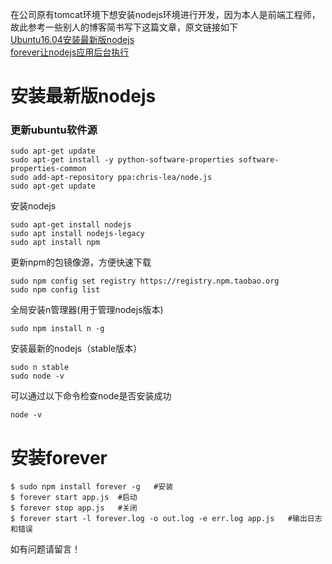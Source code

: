 在公司原有tomcat环境下想安装nodejs环境进行开发，因为本人是前端工程师，故此参考一些别人的博客简书写下这篇文章，原文链接如下  
[Ubuntu16.04安装最新版nodejs ](http://www.jianshu.com/p/2b24cd430a7d)     
[forever让nodejs应用后台执行 ](http://cnodejs.org/topic/5021c2cff767cc9a51e684e3)  

# 安装最新版nodejs
### 更新ubuntu软件源

    sudo apt-get update
    sudo apt-get install -y python-software-properties software-properties-common
    sudo add-apt-repository ppa:chris-lea/node.js
    sudo apt-get update


安装nodejs

    sudo apt-get install nodejs
    sudo apt install nodejs-legacy
    sudo apt install npm

更新npm的包镜像源，方便快速下载

    sudo npm config set registry https://registry.npm.taobao.org
    sudo npm config list

全局安装n管理器(用于管理nodejs版本)

    sudo npm install n -g

安装最新的nodejs（stable版本）

    sudo n stable
    sudo node -v

可以通过以下命令检查node是否安装成功  

    node -v

# 安装forever  
    $ sudo npm install forever -g   #安装
    $ forever start app.js  #启动
    $ forever stop app.js   #关闭
    $ forever start -l forever.log -o out.log -e err.log app.js   #输出日志和错误

如有问题请留言！